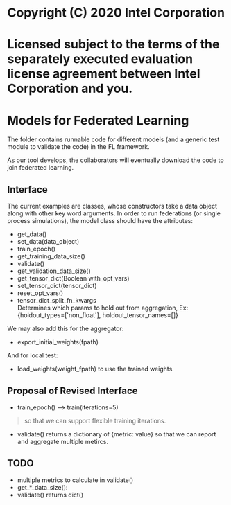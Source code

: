 # Copyright (C) 2020 Intel Corporation
# Licensed subject to the terms of the separately executed evaluation license agreement between Intel Corporation and you.

# Models for Federated Learning

The folder contains runnable code for different models (and a generic test module to validate the code) in the FL framework. 

As our tool develops, the collaborators will eventually download the code to join federated learning. 


## Interface
The current examples are classes, whose constructors take a data object along with other key word arguments. In order to run federations (or single process simulations), the model class should have the attributes:

* get_data()
* set_data(data_object)
* train_epoch()
* get_training_data_size()
* validate()
* get_validation_data_size()
* get_tensor_dict(Boolean with_opt_vars)
* set_tensor_dict(tensor_dict)
* reset_opt_vars()
* tensor_dict_split_fn_kwargs   
    Determines which params to hold out from aggregation, 
    Ex: {holdout_types=['non_float'], holdout_tensor_names=[]}


We may also add this for the aggregator:

* export_initial_weights(fpath)


And for local test:
* load_weights(weight_fpath)
    to use the trained weights.


## Proposal of Revised Interface

* train_epoch() --> train(iterations=5)
> so that we can support flexible training iterations.
* validate() returns a dictionary of {metric: value} so that we can report and aggregate multiple metircs.


## TODO

* multiple metrics to calculate in validate()
* get_*_data_size(): 
* validate() returns dict()

